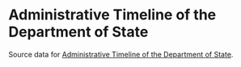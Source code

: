 # Administrative Timeline of the Department of State

Source data for [Administrative Timeline of the Department of State](https://history.state.gov/departmenthistory/timeline). 